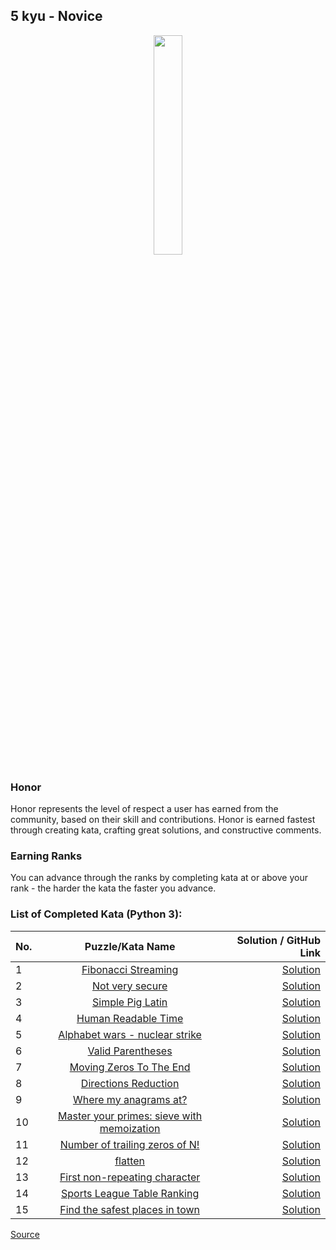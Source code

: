 ## 5 kyu - Novice

<div align="center"> 
<img width="30%" height="30%" src="https://github.com/ikostan/codewars/blob/master/img/copy-rank-kyu.png" hspace="10">
</div>

### Honor

Honor represents the level of respect a user has earned from the community, based on their skill and contributions. Honor is earned fastest through creating kata, crafting great solutions, and constructive comments.

### Earning Ranks

You can advance through the ranks by completing kata at or above your rank - the harder the kata the faster you advance.

### List of Completed Kata (Python 3):

| No. | Puzzle/Kata Name                                                                                                   | Solution / GitHub Link                                                                                     |
|-----|:------------------------------------------------------------------------------------------------------------------:|-----------------------------------------------------------------------------------------------------------:|
|1    |[Fibonacci Streaming](https://www.codewars.com/kata/55695bc4f75bbaea5100016b/train/python)                          |[Solution](https://github.com/ikostan/codewars/tree/master/kyu_5/fibonacci_streaming)                       |
|2    |[Not very secure](https://www.codewars.com/kata/526dbd6c8c0eb53254000110/train/python)                              |[Solution](https://github.com/ikostan/codewars/tree/master/kyu_5/not_very_secure)                           |
|3    |[Simple Pig Latin](https://www.codewars.com/kata/520b9d2ad5c005041100000f/train/python)                             |[Solution](https://github.com/ikostan/codewars/tree/master/kyu_5/simple_pig_latin)                          |
|4    |[Human Readable Time](https://www.codewars.com/kata/52685f7382004e774f0001f7/train/python)                          |[Solution](https://github.com/ikostan/codewars/tree/master/kyu_5/human_readable_time)                       |
|5    |[Alphabet wars - nuclear strike](https://www.codewars.com/kata/alphabet-wars-nuclear-strike/train/python)           |[Solution](https://github.com/ikostan/codewars/tree/master/kyu_5/alphabet_wars_nuclear_strike)              |
|6    |[Valid Parentheses](https://www.codewars.com/kata/52774a314c2333f0a7000688/train/python)                            |[Solution](https://github.com/ikostan/codewars/tree/master/kyu_5/valid_parentheses)                         |
|7    |[Moving Zeros To The End](https://www.codewars.com/kata/52597aa56021e91c93000cb0/train/python)                      |[Solution](https://github.com/ikostan/codewars/tree/master/kyu_5/moving_zeros_to_the_end)                   |
|8    |[Directions Reduction](https://www.codewars.com/kata/550f22f4d758534c1100025a/train/python)                         |[Solution](https://github.com/ikostan/codewars/tree/master/kyu_5/directions_reduction)                      |
|9    |[Where my anagrams at?](https://www.codewars.com/kata/523a86aa4230ebb5420001e1/train/python)                        |[Solution](https://github.com/ikostan/codewars/tree/master/kyu_5/where_my_anagrams_at)                      |
|10   |[Master your primes: sieve with memoization](https://www.codewars.com/kata/58603c898989d15e9e000475/train/python)   |[Solution](https://github.com/ikostan/codewars/tree/master/kyu_5/master_your_primes_sieve_with_memoization) |
|11   |[Number of trailing zeros of N!](https://www.codewars.com/kata/52f787eb172a8b4ae1000a34/train/python)               |[Solution](https://github.com/ikostan/codewars/tree/master/kyu_5/number_of_trailing_zeros_of_n)             |
|12   |[flatten](https://www.codewars.com/kata/513fa1d75e4297ba38000003/train/python)                                      |[Solution](https://github.com/ikostan/codewars/tree/master/kyu_5/flatten)                                   |
|13   |[First non-repeating character](https://www.codewars.com/kata/52bc74d4ac05d0945d00054e/train/python)                |[Solution](https://github.com/ikostan/codewars/tree/master/kyu_5/first_non_repeating_character)             |
|14   |[Sports League Table Ranking](https://www.codewars.com/kata/5e0baea9d772160032022e8c/train/python)                  |[Solution](https://github.com/ikostan/codewars/tree/master/kyu_5/sports_league_table_ranking)               |
|15   |[Find the safest places in town](https://www.codewars.com/kata/5dd82b7cd3d6c100109cb4ed/train/python)               |[Solution](https://github.com/ikostan/codewars/tree/master/kyu_5/find_the_safest_places_in_town)            |

[Source](https://www.codewars.com/about)
